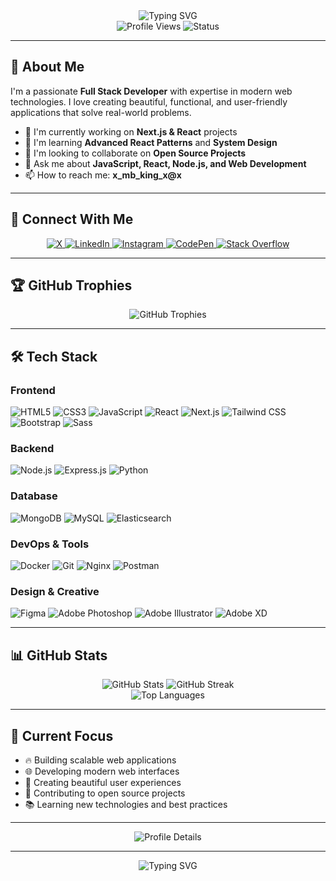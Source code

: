 <div align="center">
  <img src="https://readme-typing-svg.vercel.app?font=Fira+Code&weight=500&size=28&pause=1000&color=6366F1&center=true&vCenter=true&width=435&lines=Hi+%F0%9F%91%8B%2C+I'm+MB-KING;Full+Stack+Developer;Web+Enthusiast;Creative+Problem+Solver" alt="Typing SVG" />
</div>

<div align="center">
  <img src="https://komarev.com/ghpvc/?username=mb-king&label=Profile%20Views&color=6366F1&style=for-the-badge" alt="Profile Views" />
  <img src="https://img.shields.io/badge/Status-Available%20for%20Work-22C55E?style=for-the-badge&logo=github" alt="Status" />
</div>

---

## 🚀 About Me

I'm a passionate **Full Stack Developer** with expertise in modern web technologies. I love creating beautiful, functional, and user-friendly applications that solve real-world problems.

- 🔭 I'm currently working on **Next.js & React** projects
- 🌱 I'm learning **Advanced React Patterns** and **System Design**
- 👯 I'm looking to collaborate on **Open Source Projects**
- 💬 Ask me about **JavaScript, React, Node.js, and Web Development**
- 📫 How to reach me: **x_mb_king_x@x**

---

## 🤝 Connect With Me

<div align="center">
  <a href="https://twitter.com/x_mb_king_x" target="_blank">
    <img src="https://img.shields.io/badge/X-000000?style=for-the-badge&logo=x&logoColor=white" alt="X" />
  </a>
  <a href="https://linkedin.com/in/mohammad-bagheri-0b537b205" target="_blank">
    <img src="https://img.shields.io/badge/LinkedIn-0077B5?style=for-the-badge&logo=linkedin-in&logoColor=white" alt="LinkedIn" />
  </a>
  <a href="https://instagram.com/x_mb_king_x" target="_blank">
    <img src="https://img.shields.io/badge/Instagram-E4405F?style=for-the-badge&logo=instagram&logoColor=white" alt="Instagram" />
  </a>
  <a href="https://codepen.io/mb-king" target="_blank">
    <img src="https://img.shields.io/badge/CodePen-000000?style=for-the-badge&logo=codepen&logoColor=white" alt="CodePen" />
  </a>
  <a href="https://stackoverflow.com/users/16963205/mb-king" target="_blank">
    <img src="https://img.shields.io/badge/Stack_Overflow-FE7A16?style=for-the-badge&logo=stack-overflow&logoColor=white" alt="Stack Overflow" />
  </a>
</div>

---

## 🏆 GitHub Trophies

<div align="center">
  <img src="https://github-profile-trophy.vercel.app/?username=mb-king" alt="GitHub Trophies" />
</div>

---

## 🛠️ Tech Stack

### Frontend
![HTML5](https://img.shields.io/badge/HTML5-E34F26?style=for-the-badge&logo=html5&logoColor=white)
![CSS3](https://img.shields.io/badge/CSS3-1572B6?style=for-the-badge&logo=css3&logoColor=white)
![JavaScript](https://img.shields.io/badge/JavaScript-F7DF1E?style=for-the-badge&logo=javascript&logoColor=black)
![React](https://img.shields.io/badge/React-20232A?style=for-the-badge&logo=react&logoColor=61DAFB)
![Next.js](https://img.shields.io/badge/Next.js-000000?style=for-the-badge&logo=next.js&logoColor=white)
![Tailwind CSS](https://img.shields.io/badge/Tailwind_CSS-38B2AC?style=for-the-badge&logo=tailwind-css&logoColor=white)
![Bootstrap](https://img.shields.io/badge/Bootstrap-563D7C?style=for-the-badge&logo=bootstrap&logoColor=white)
![Sass](https://img.shields.io/badge/Sass-CC6699?style=for-the-badge&logo=sass&logoColor=white)

### Backend
![Node.js](https://img.shields.io/badge/Node.js-43853D?style=for-the-badge&logo=node.js&logoColor=white)
![Express.js](https://img.shields.io/badge/Express.js-404D59?style=for-the-badge&logo=express&logoColor=white)
![Python](https://img.shields.io/badge/Python-3776AB?style=for-the-badge&logo=python&logoColor=white)

### Database
![MongoDB](https://img.shields.io/badge/MongoDB-4EA94B?style=for-the-badge&logo=mongodb&logoColor=white)
![MySQL](https://img.shields.io/badge/MySQL-4479A1?style=for-the-badge&logo=mysql&logoColor=white)
![Elasticsearch](https://img.shields.io/badge/Elasticsearch-005571?style=for-the-badge&logo=elasticsearch&logoColor=white)

### DevOps & Tools
![Docker](https://img.shields.io/badge/Docker-2496ED?style=for-the-badge&logo=docker&logoColor=white)
![Git](https://img.shields.io/badge/Git-F05032?style=for-the-badge&logo=git&logoColor=white)
![Nginx](https://img.shields.io/badge/Nginx-009639?style=for-the-badge&logo=nginx&logoColor=white)
![Postman](https://img.shields.io/badge/Postman-FF6C37?style=for-the-badge&logo=postman&logoColor=white)

### Design & Creative
![Figma](https://img.shields.io/badge/Figma-F24E1E?style=for-the-badge&logo=figma&logoColor=white)
![Adobe Photoshop](https://img.shields.io/badge/Adobe_Photoshop-31A8FF?style=for-the-badge&logo=adobe-photoshop&logoColor=white)
![Adobe Illustrator](https://img.shields.io/badge/Adobe_Illustrator-FF9A00?style=for-the-badge&logo=adobe-illustrator&logoColor=white)
![Adobe XD](https://img.shields.io/badge/Adobe_XD-FF61F6?style=for-the-badge&logo=adobe-xd&logoColor=white)

---

## 📊 GitHub Stats

<div align="center">
  <img src="https://github-readme-stats.vercel.app/api?username=mb-king&show_icons=true&theme=radical&hide_border=true&bg_color=0D1117&title_color=6366F1&text_color=FFFFFF&icon_color=6366F1" alt="GitHub Stats" />
  <img src="https://github-readme-streak-stats.herokuapp.com/?user=mb-king&theme=radical&hide_border=true&background=0D1117&stroke=6366F1&ring=6366F1&fire=6366F1&currStreakNum=FFFFFF&currStreakLabel=6366F1&sideNums=FFFFFF&sideLabels=6366F1&dates=FFFFFF" alt="GitHub Streak" />
</div>

<div align="center">
  <img src="https://github-readme-stats.vercel.app/api/top-langs/?username=mb-king&layout=compact&theme=radical&hide_border=true&bg_color=0D1117&title_color=6366F1&text_color=FFFFFF&langs_count=8" alt="Top Languages" />
</div>

---

## 🎯 Current Focus

- 🔥 Building scalable web applications
- 🌐 Developing modern web interfaces
- 🎨 Creating beautiful user experiences
- 🚀 Contributing to open source projects
- 📚 Learning new technologies and best practices

---

<div align="center">
  <img src="https://github-profile-summary-cards.vercel.app/api/cards/profile-details?username=mb-king&theme=radical" alt="Profile Details" />
</div>

---

<div align="center">
  <img src="https://readme-typing-svg.vercel.app?font=Fira+Code&weight=500&size=18&pause=1000&color=6366F1&center=true&vCenter=true&width=435&lines=Thanks+for+visiting+my+profile!;Let's+connect+and+build+something+amazing+together+%F0%9F%9A%80" alt="Typing SVG" />
</div>
